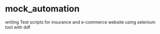 # mock_automation
writing Test scripts for insurance and e-commerce website using selenium tool with ddf
